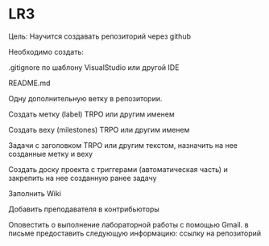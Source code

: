 # LR3
Цель: Научится создавать репозиторий через github

Необходимо создать:

.gitignore по шаблону VisualStudio или другой IDE 

README.md 

Одну дополнительную ветку в репозитории. 

Создать метку (label) TRPO или другим именем 

Создать веху (milestones) TRPO или другим именем 

Задачи с заголовком TRPO или другим текстом, назначить на нее созданные метку и веху 

Создать доску проекта с триггерами (автоматическая часть) и закрепить на нее созданную ранее задачу 

Заполнить Wiki 

Добавить преподавателя в контрибьюторы 

Оповестить о выполнение лабораторной работы c помощью Gmail. в письме предоставить следующую информацию:
ссылку на репозиторий
